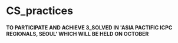 # CS_practices

#### TO PARTICIPATE AND ACHIEVE 3_SOLVED IN 'ASIA PACTIFIC ICPC REGIONALS, SEOUL' WHICH WILL BE HELD ON OCTOBER
